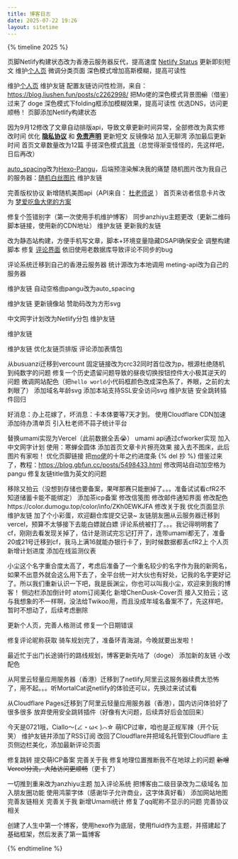 ```yaml
---
title: 博客日志
date: 2025-07-22 19:26
layout: sitetime
---
```




{% timeline 2025 %}

<!-- timeline 09-15 -->
页脚Netlify构建状态改为香港云服务器反代，提高速度 [Netlify Status](https://yyserver.mcxiaochen.top/tz.php?url=https://api.netlify.com/api/v1/badges/0a72d436-fdfc-4cd0-b6b6-f38360fa6620/deploy-status)
更新即刻短文
维护[个人页](/about/)
微调分类页面
深色模式增加高斯模糊，提高可读性
<!-- endtimeline -->

<!-- timeline 09-14 -->
维护[个人页](/about/)
维护友链
配置友链访问性检测，来自：https://blog.liushen.fun/posts/c2262998/
把Mo佬的深色模式背景图~~偷~~（借鉴）过来了 doge
深色模式下folding框添加模糊效果，提高可读性
优选DNS，访问更顺畅！
页脚添加Netlify构建状态
<!-- endtimeline -->

<!-- timeline 09-13 -->
因为9月12修改了文章自动排版api，导致文章更新时间异常，全部修改为真实修改时间
优化 [**隐私协议**](/privacy/) 和 [**免责声明**](/disclaimer/)
更新短文
反镜像站
加入无聊湾
添加最后更新时间
首页文章数量改为12篇
手搓深色模式[背景](/img/tgbj-cai-xiaochen.svg)（总觉得渐变怪怪的，先这样吧，日后再改）
<!-- endtimeline -->

<!-- timeline 09-12 -->
[auto_spacing](https://github.com/hexojs/hexo-filter-auto-spacing)改为[Hexo-Pangu](https://github.com/next-theme/hexo-pangu)，后端预渲染解决我的痛楚
随机图片改为我自己的服务器：[随机白丝图片](https://yyserver.mcxiaochen.top/baisi.php)
维护友链
<!-- endtimeline -->

<!-- timeline 09-10 -->
完善版权协议
新增随机美图api（API来自： [杜老师说](https://dusays.com/) ）
首页来访者信息卡片改为 [梦爱吃鱼大佬的方案](https://blog.bsgun.cn/posts/ef58a648)
<!-- endtimeline -->

<!-- timeline 09-09 -->
修复个签错别字（第一次使用手机维护博客）
同步anzhiyu主题更改（更新二维码脚本链接，使用新的CDN地址）
维护友链
更新我的友链
<!-- endtimeline -->

<!-- timeline 09-08 -->
改为静态站构建，方便手机写文章，脚本+环境变量隐藏DSAPI确保安全
调整构建脚本
修复 [评论界面](/messages/) 依旧使用老数据库导致评论不同步的bug
<!-- endtimeline -->

<!-- timeline 09-07 -->
评论系统迁移到自己的香港云服务器
统计源改为本地调用
meting-api改为自己的服务器
<!-- endtimeline -->

<!-- timeline 09-06 -->
维护友链
自动空格由pangu改为auto_spacing
<!-- endtimeline -->

<!-- timeline 08-30 -->
维护友链
更新镜像站
赞助码改为方形svg
<!-- endtimeline -->

<!-- timeline 08-24 -->
中文网字计划改为Netlify分包
维护友链
<!-- endtimeline -->

<!-- timeline 08-22 -->
维护友链
<!-- endtimeline -->

<!-- timeline 08-21 -->
维护友链
优化友链页排版
评论添加表情包
<!-- endtimeline -->

<!-- timeline 08-20 -->
从busuanzi迁移到vercount
固定链接改为crc32同时首位改为p，根源杜绝随机到纯数字的问题
修复一个历史遗留问题导致的昼夜切换按钮控件大小极其逆天的问题
微调网站配色（把``hello world``小代码框颜色改成深色系了，养眼，之前的太刺眼了）
添加域名年龄svg
添加本站支持SSL安全访问svg
维护友链
安全跳转插件回归
<!-- endtimeline -->

<!-- timeline 08-19 -->
好消息：办上花嫁了，坏消息：卡本体要等7天才到。
使用Cloudflare CDN加速
添加待办清单页
引入杜老师不蒜子统计平台
<!-- endtimeline -->

<!-- timeline 08-18 -->
替换umami实现为Vercel（此前数据全丢😭）
umami api通过cfworker实现
加入中文网字计划 使用：寒蝉全圆体
添加首页文章卡片擦亮效果
接入去不图床，此后图片有家啦！
优化页脚链接
把[mo佬](https://blog.xiowo.net/)的十年之约进度条 {% del 抄 %} 借鉴过来了，教程：https://blog.gbfun.cc/posts/5498433.html
修改网站自动加空格为pangu
修复友链title值为英文的问题
<!-- endtimeline -->

<!-- timeline 08-17 -->
移除又拍云（没想到存储也要备案，果咩那赛只能删掉了。。。准备试试看cfR2不知道储蓄卡能不能绑定）
添加茶icp备案
修改信笺图
修改邮件通知界面
修改配色https://color.dumogu.top/color/info/ZKh0EWKJFA
修改关于我
优化页面显示
维护友链
加了个小彩蛋，欢迎翻仓库提交记录~
友链朋友圈从云服务器迁移到vercel，预算不太够接下去能白嫖就白嫖
评论系统被打了。。。我记得明明套了cf，刚刚去看发现关掉了，估计是测试完忘记打开了，连带umami都无了，准备20或21号迁移到cf，我马上满16就能办银行卡了，到时候数据都丢cfR2上
个人页新增计划进度
添加在线监测仪表
<!-- endtimeline -->

<!-- timeline 08-16 -->
小尘这个名字重合度太高了，考虑后准备了一个重名较少的名字作为我的新网名，如果不出意外就会这么用下去了，全平台统一对大伙也有好处，记我的名字更好记了。所以我们重新认识一下吧，我是辰渊尘，你也可以叫我小尘，欢迎来到我的博客！
侧边栏添加倒计时
atom订阅美化
新增ChenDusk-Cover页
接入又拍云；这与我想象的不一样啊，没法给Twikoo用，而且没成年域名备案不了，先这样吧，暂时不想动了，后续考虑删除
<!-- endtimeline -->

<!-- timeline 08-12 -->
更新个人页，完善人格测试
修复一个日期错误
<!-- endtimeline -->

<!-- timeline 08-08 -->
修复评论昵称获取
骑车规划完了，准备环青海湖，今晚就要出发啦！
<!-- endtimeline -->

<!-- timeline 07-27 -->
最近忙于出门长途骑行的路线规划，博客更新先咕了（doge）
添加新的友链
小改配色
<!-- endtimeline -->

<!-- timeline 07-24 -->
从阿里云轻量应用服务器（香港）迁移到了netlify,阿里云这服务器续费太恐怖了，用不起。。。听MortalCat说netlify的体验还可以，先换过来试试看
<!-- endtimeline -->

<!-- timeline 07-22 -->
从Cloudflare Pages迁移到了阿里云轻量应用服务器（香港），国内访问体验好了很多很多
放弃使用安全跳转插件（好像有大问题，后续弄好后会加回来）
<!-- endtimeline -->

<!-- timeline 07-21 -->
今天是0721哦，Ciallo～(∠・ω< )⌒☆
萌ICP过审，咱也是正规军辣（开个玩笑）
维护友链并添加了RSS订阅
改回了Cloudflare并把域名托管到Cloudflare
主页侧边栏美化，添加最新评论页面
<!-- endtimeline -->

<!-- timeline 07-19 -->
修复跳转
提交萌ICP备案
完善关于我
修复地理位置推断我不在地球上的问题
~~新增Vercel分流，大陆访问更顺畅~~（更卡了）
<!-- endtimeline -->

<!-- timeline 07-18 -->
一切推到重来改为anzhiyu主题
加入评论系统
把博客由二级目录改为二级域名
加入朋友圈功能
使用鸿蒙字体（感谢华子允许商业，这字体真好看）
添加网站地图
完善友链相关
完善关于我
新增Umami统计
修复了qq昵称不显示的问题
完善协议相关
<!-- endtimeline -->

<!-- timeline 07-17 -->
创建了人生中第一个博客，使用hexo作为底层，使用fluid作为主题，并搭建起了基础框架，然后发表了第一篇博客
<!-- endtimeline -->

{% endtimeline %}